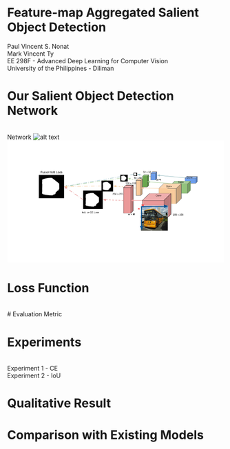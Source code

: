 # Feature-map Aggregated Salient Object Detection
Paul Vincent S. Nonat <br>
Mark Vincent Ty <br>
EE 298F - Advanced Deep Learning for Computer Vision <br>
University of the Philippines - Diliman

# Our Salient Object Detection Network
<br>Network
![alt text](https://github.com/paul028/EE298_CoE197-Project2/blob/master/Generator.png)
![alt text](https://github.com/paul028/EE298F_Final_Project/blob/master/EE%20298F%20Final%20Project%20-%20Presentation%20(9).png)
# Loss Function
<br>
# Evaluation Metric
<br>

# Experiments
<br> Experiment 1 - CE
<br> Experiment 2 - IoU

# Qualitative Result

# Comparison with Existing Models

